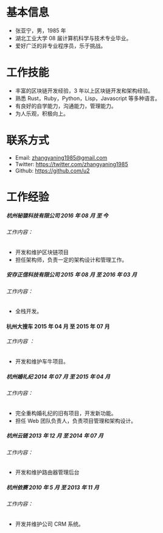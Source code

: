 
# 基本信息
* 张亚宁，男，1985 年
* 湖北工业大学 08 届计算机科学与技术专业毕业。
* 爱好广泛的非专业程序员，乐于挑战。

# 工作技能
* 丰富的区块链开发经验，3 年以上区块链开发和架构经验。
* 熟悉 Rust，Ruby，Python，Lisp，Javascript 等多种语言。
* 有良好的自学能力，沟通能力，管理能力。
* 为人乐观，积极向上。

# 联系方式
* Email: zhangyaning1985@gmail.com
* Twitter: https://twitter.com/zhangyaning1985
* Github: https://github.com/u2

# 工作经验
##### 杭州秘猿科技有限公司 2016 年 08 月 至 今
###### 工作内容：
* 开发和维护区块链项目
* 担任架构师，负责一定的架构设计和管理工作。

##### 安存正信科技有限公司 2015 年 08 月 至 2016 年 03 月
###### 工作内容：
* 全栈开发。

#### 杭州大搜车 2015 年 04 月 至 2015 年 07 月
###### 工作内容 ：
* 开发和维护车牛项目。

##### 杭州婚礼纪 2014 年 07 月 至 2015 年 04 月
###### 工作内容：
* 完全重构婚礼纪的旧有项目，开发新功能。
* 担任 Web 团队负责人，负责项目管理和架构设计。

##### 杭州云链 2013 年 12 月 至 2014 年 07 月
###### 工作内容：
* 开发和维护路由器管理后台

##### 杭州依赛 2010 年 5 月 至 2013 年 11 月
###### 工作内容：
* 开发并维护公司 CRM 系统。

